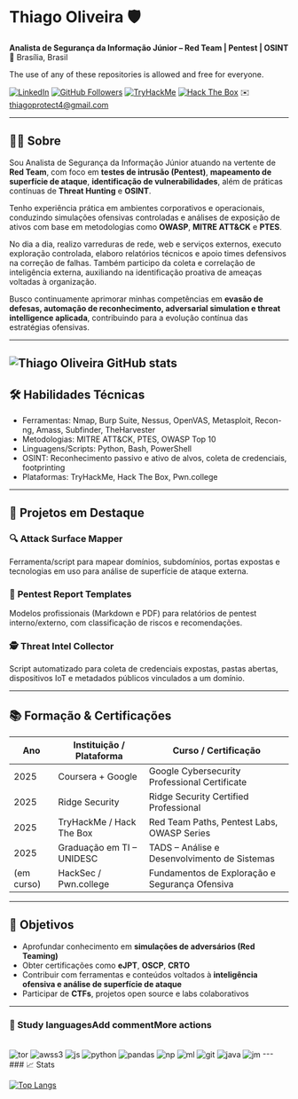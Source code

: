  # Thiago Oliveira 🛡️  
**Analista de Segurança da Informação Júnior – Red Team | Pentest | OSINT**  
📍 Brasília, Brasil

The use of any of these repositories is allowed and free for everyone.

[![LinkedIn](https://img.shields.io/badge/-LinkedIn-0A66C2?style=flat&logo=linkedin&logoColor=white)](https://www.linkedin.com/in/thiagooliveira19/)
[![GitHub Followers](https://img.shields.io/github/followers/ThiagoOliveira19?label=Seguidores&style=social)](https://github.com/ThiagoOliveira19)
[![TryHackMe](https://img.shields.io/badge/TryHackMe-%2312100E.svg?style=flat&logo=tryhackme&logoColor=white)](https://tryhackme.com/)
[![Hack The Box](https://img.shields.io/badge/Hack%20The%20Box-111927?style=flat&logo=hackthebox&logoColor=9FEF00)](https://app.hackthebox.com/)
✉️ thiagoprotect4@gmail.com

---

## 👨‍💻 Sobre

Sou Analista de Segurança da Informação Júnior atuando na vertente de **Red Team**, com foco em **testes de intrusão (Pentest)**, **mapeamento de superfície de ataque**, **identificação de vulnerabilidades**, além de práticas contínuas de **Threat Hunting** e **OSINT**.

Tenho experiência prática em ambientes corporativos e operacionais, conduzindo simulações ofensivas controladas e análises de exposição de ativos com base em metodologias como **OWASP**, **MITRE ATT&CK** e **PTES**.  

No dia a dia, realizo varreduras de rede, web e serviços externos, executo exploração controlada, elaboro relatórios técnicos e apoio times defensivos na correção de falhas. Também participo da coleta e correlação de inteligência externa, auxiliando na identificação proativa de ameaças voltadas à organização.

Busco continuamente aprimorar minhas competências em **evasão de defesas, automação de reconhecimento, adversarial simulation e threat intelligence aplicada**, contribuindo para a evolução contínua das estratégias ofensivas.

---
![Thiago Oliveira GitHub stats](https://github-readme-stats.vercel.app/api?username=ThiagoOliveira19&show_icons=true&theme=merko&rank_icon=github)
---
## 🛠️ Habilidades Técnicas

- Ferramentas: Nmap, Burp Suite, Nessus, OpenVAS, Metasploit, Recon-ng, Amass, Subfinder, TheHarvester  
- Metodologias: MITRE ATT&CK, PTES, OWASP Top 10  
- Linguagens/Scripts: Python, Bash, PowerShell  
- OSINT: Reconhecimento passivo e ativo de alvos, coleta de credenciais, footprinting  
- Plataformas: TryHackMe, Hack The Box, Pwn.college

---

## 📂 Projetos em Destaque

### 🔍 **Attack Surface Mapper**
Ferramenta/script para mapear domínios, subdomínios, portas expostas e tecnologias em uso para análise de superfície de ataque externa.

### 🧪 **Pentest Report Templates**
Modelos profissionais (Markdown e PDF) para relatórios de pentest interno/externo, com classificação de riscos e recomendações.

### 🕵️ **Threat Intel Collector**
Script automatizado para coleta de credenciais expostas, pastas abertas, dispositivos IoT e metadados públicos vinculados a um domínio.

---

## 📚 Formação & Certificações

| Ano      | Instituição / Plataforma        | Curso / Certificação                             |
|----------|----------------------------------|--------------------------------------------------|
| 2025     | Coursera + Google                | Google Cybersecurity Professional Certificate    |
| 2025     | Ridge Security                   | Ridge Security Certified Professional            |
| 2025     | TryHackMe / Hack The Box         | Red Team Paths, Pentest Labs, OWASP Series       |
| 2025     | Graduação em TI – UNIDESC        | TADS – Análise e Desenvolvimento de Sistemas     |
| (em curso) |    HackSec / Pwn.college       | Fundamentos de Exploração e Segurança Ofensiva   |

---

## 🎯 Objetivos

- Aprofundar conhecimento em **simulações de adversários (Red Teaming)**  
- Obter certificações como **eJPT**, **OSCP**, **CRTO**  
- Contribuir com ferramentas e conteúdos voltados à **inteligência ofensiva e análise de superfície de ataque**  
- Participar de **CTFs**, projetos open source e labs colaborativos  


---
###  🔧 Study languagesAdd commentMore actions
<div style ="display: inline_block"><br/>
    <img align="center" alt="tor" src="https://img.shields.io/badge/Tor-7D4698?style=for-the-badge&logo=Tor-Browser&logoColor=white" />
    <img align="center" alt="awss3" src="https://img.shields.io/badge/Amazon%20S3-FF9900?style=for-the-badge&logo=amazons3&logoColor=white" />
    <img align="center" alt="js" src="https://img.shields.io/badge/JavaScript-F7DF1E?style=for-the-badge&logo=javascript&logoColor=black" />
    <img align="center" alt="python" src="https://img.shields.io/badge/Python-14354C?style=for-the-badge&logo=python&logoColor=white" />
    <img align="center" alt="pandas" src="https://img.shields.io/badge/pandas-%23150458.svg?style=for-the-badge&logo=pandas&logoColor=white" />
    <img align="center" alt="np" src="https://img.shields.io/badge/numpy-%23013243.svg?style=for-the-badge&logo=numpy&logoColor=white" />
    <img align="center" alt="ml" src="https://img.shields.io/badge/Matplotlib-%23ffffff.svg?style=for-the-badge&logo=Matplotlib&logoColor=black" />
    <img align="center" alt="git" src="https://img.shields.io/badge/git-%23F05033.svg?style=for-the-badge&logo=git&logoColor=white" />
    <img align="center" alt="java" src="https://img.shields.io/badge/java-%23ED8B00.svg?style=for-the-badge&logo=openjdk&logoColor=white" />
    <img align="center" alt="jm" src="https://img.shields.io/badge/jupyter-%23FA0F00.svg?style=for-the-badge&logo=jupyter&logoColor=white" />
---
### 📈 Stats

[![Top Langs](https://github-readme-stats.vercel.app/api/top-langs/?username=ThiagoOliveira19&layout=donut-vertical&theme=merko)](https://github.com/anuraghazra/github-readme-stats)
